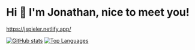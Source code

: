 Hi 👋 I'm Jonathan, nice to meet you!
==================

https://jspieler.netlify.app/


<a href="http://www.github.com/jspieler"><img src="https://github-readme-stats-git-masterrstaa-rickstaa.vercel.app/api?username=jspieler&show_icons=true&hide=issues,&count_private=true&title_color=3382ed&text_color=ffffff&icon_color=3382ed&bg_color=1c1917&hide_border=true&show_icons=true" alt="GitHub stats" /></a>
<a href="https://github.com/jspieler" align="left"><img src="https://github-readme-stats-git-masterrstaa-rickstaa.vercel.app/api/top-langs/?username=jspieler&langs_count=10&title_color=3382ed&text_color=ffffff&icon_color=3382ed&bg_color=1c1917&hide_border=true&locale=en&custom_title=Top%20%Languages" alt="Top Languages" /></a>
